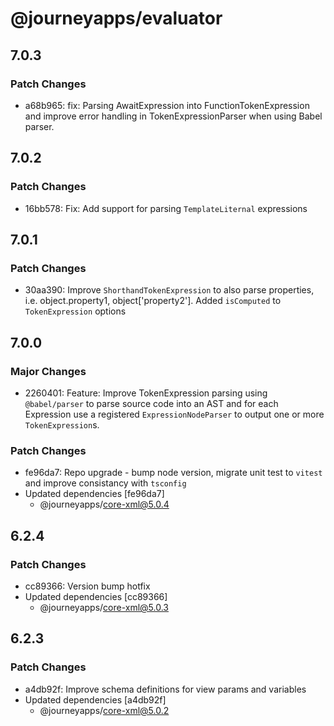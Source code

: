 # @journeyapps/evaluator

## 7.0.3

### Patch Changes

- a68b965: fix: Parsing AwaitExpression into FunctionTokenExpression and improve error handling in TokenExpressionParser when using Babel parser.

## 7.0.2

### Patch Changes

- 16bb578: Fix: Add support for parsing `TemplateLiternal` expressions

## 7.0.1

### Patch Changes

- 30aa390: Improve `ShorthandTokenExpression` to also parse properties, i.e. object.property1, object['property2']. Added `isComputed` to `TokenExpression` options

## 7.0.0

### Major Changes

- 2260401: Feature: Improve TokenExpression parsing using `@babel/parser` to parse source code into an AST and for each Expression use a registered `ExpressionNodeParser` to output one or more `TokenExpression`s.

### Patch Changes

- fe96da7: Repo upgrade - bump node version, migrate unit test to `vitest` and improve consistancy with `tsconfig`
- Updated dependencies [fe96da7]
  - @journeyapps/core-xml@5.0.4

## 6.2.4

### Patch Changes

- cc89366: Version bump hotfix
- Updated dependencies [cc89366]
  - @journeyapps/core-xml@5.0.3

## 6.2.3

### Patch Changes

- a4db92f: Improve schema definitions for view params and variables
- Updated dependencies [a4db92f]
  - @journeyapps/core-xml@5.0.2
